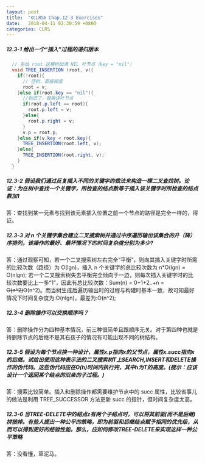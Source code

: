 ```yaml
---
layout: post
title:  "《CLRS》 Chap.12-3 Exercises"
date:   2018-04-11 02:30:59 +0800
categories: CLRS
---
```

##### **12.3-1 给出一个“插入”过程的递归版本**
```java
  // 先给 root 这棵树加满 NIL 叶节点（key = "nil"）
  void TREE_INSERTION (root, v){
    if(!root){
      // 空树，直接赋值
      root = v;
    }else if(root.key == "nil"){
      //到底了，替换该叶节点
      if(root.p.left == root){
        root.p.left = v;
      }else{
        root.p.right = v;
      }
      v.p = root.p;
    }else if(v.key < root.key){
      TREE_INSERTION(root.left, v);
    }else{
      TREE_INSERTION(root.right, v);
    }
  }
```

##### **12.3-2 假设我们通过反复插入不同的关键字的做法来构造一棵二叉查找树。论证：为在树中查找一个关键字，所检查的结点数等于插入该关键字时所检查的结点数加1**
答：查找到某一元素与找到该元素插入位置之前一个节点的路径是完全一样的，得证。

##### **12.3-3 对 n 个关键字集合建立二叉搜索树并通过中序遍历输出该集合的升（降）序排列，该操作的最好、最坏情况下的时间复杂度分别为多少?**

答：通过观察可知，若一个二叉搜索树左右完全“平衡”，则向其插入关键字时所需的比较次数（路径）为 O(lgn)，插入 n 个关键字的总比较次数为 n*O(lgn) = O(nlgn); 若一个二叉搜索树失去平衡完全倾向于一边，则每次插入关键字时的比较次数要比上一多“1”，因此有总比较次数：Sum(n) = 0+1+2..+n = <del>O(n^2)</del>Θ(n^2)。而当树生成后遍历输出时的过程与构建时基本一致，故可知最好情况下时间复杂度为:O(nlgn)，最差为:O(n^2);

##### **12.3-4 删除操作可以交换顺序吗？**

答：删除操作分为四种基本情况，前三种很简单且跟顺序无关。对于第四种也就是待删除节点的后继不是其右孩子的情况有可能出现不同的树结构。

##### **12.3-5 假设为每个节点换一种设计，属性x.p指向x的父节点，属性x.succ指向x的后继。试给出使用这种表示法的二叉搜索树T上SEARCH,INSERT和DELETE操作的伪代码。这些伪代码应在O(h)时间内执行完，其中h为T的高度。(提示：应该设计一个返回某个结点的双亲的子过程。)**

答：搜索比较简单。插入和删除操作都需要维护节点中的 succ 属性，比较省事儿的做法是利用 TREE_SUCCESSOR 方法更新 succ 的指针，但时间复杂度太高。

##### **12.3-6 当TREE-DELETE中的结点z有两个子结点时，可以将其前驱(而不是后继)拼接掉。有些人提出一种公平的策略，即为前驱和后继结点赋予相同的优先级，从而可以得到更好的经验性能。那么，应如何修改TREE-DELETE来实现这样一种公平策略**

答：没看懂，草泥马。
